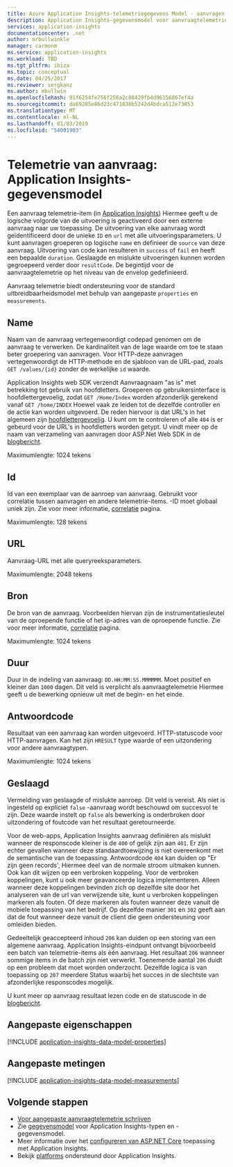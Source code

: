```yaml
---
title: Azure Application Insights-telemetriegegevens Model - aanvragen van telemetrie | Microsoft Docs
description: Application Insights-gegevensmodel voor aanvraagtelemetrie
services: application-insights
documentationcenter: .net
author: mrbullwinkle
manager: carmonm
ms.service: application-insights
ms.workload: TBD
ms.tgt_pltfrm: ibiza
ms.topic: conceptual
ms.date: 04/25/2017
ms.reviewer: sergkanz
ms.author: mbullwin
ms.openlocfilehash: 91f6254fe756f256a2c88429fb4d96156867ef4a
ms.sourcegitcommit: da69285e86d23c471838b5242d4bdca512e73853
ms.translationtype: MT
ms.contentlocale: nl-NL
ms.lasthandoff: 01/03/2019
ms.locfileid: "54001903"
---
```

# <a name="request-telemetry-application-insights-data-model"></a>Telemetrie van aanvraag: Application Insights-gegevensmodel

Een aanvraag telemetrie-item (in [Application Insights](../../application-insights/app-insights-overview.md)) Hiermee geeft u de logische volgorde van de uitvoering is geactiveerd door een externe aanvraag naar uw toepassing. De uitvoering van elke aanvraag wordt geïdentificeerd door de unieke `ID` en `url` met alle uitvoeringsparameters. U kunt aanvragen groeperen op logische `name` en definieer de `source` van deze aanvraag. Uitvoering van code kan resulteren in `success` of `fail` en heeft een bepaalde `duration`. Geslaagde en mislukte uitvoeringen kunnen worden gegroepeerd verder door `resultCode`. De begintijd voor de aanvraagtelemetrie op het niveau van de envelop gedefinieerd.

Aanvraag telemetrie biedt ondersteuning voor de standard uitbreidbaarheidsmodel met behulp van aangepaste `properties` en `measurements`.

## <a name="name"></a>Name

Naam van de aanvraag vertegenwoordigt codepad genomen om de aanvraag te verwerken. De kardinaliteit van de lage waarde om toe te staan beter groepering van aanvragen. Voor HTTP-deze aanvragen vertegenwoordigt de HTTP-methode en de sjabloon van de URL-pad, zoals `GET /values/{id}` zonder de werkelijke `id` waarde.

Application Insights web SDK verzendt Aanvraagnaam "as is" met betrekking tot gebruik van hoofdletters. Groeperen op gebruikersinterface is hoofdlettergevoelig, zodat `GET /Home/Index` worden afzonderlijk gerekend vanaf `GET /home/INDEX` Hoewel vaak ze leiden tot de dezelfde controller en de actie kan worden uitgevoerd. De reden hiervoor is dat URL's in het algemeen zijn [hoofdlettergevoelig](https://www.w3.org/TR/WD-html40-970708/htmlweb.html). U kunt om te controleren of alle `404` is er gebeurd voor de URL's in hoofdletters worden getypt. U vindt meer op de naam van verzameling van aanvragen door ASP.Net Web SDK in de [blogbericht](https://apmtips.com/blog/2015/02/23/request-name-and-url/).

Maximumlengte: 1024 tekens

## <a name="id"></a>Id

Id van een exemplaar van de aanroep van aanvraag. Gebruikt voor correlatie tussen aanvragen en andere telemetrie-items. -ID moet globaal uniek zijn. Zie voor meer informatie, [correlatie](../../azure-monitor/app/correlation.md) pagina.

Maximumlengte: 128 tekens

## <a name="url"></a>URL

Aanvraag-URL met alle queryreeksparameters.

Maximumlengte: 2048 tekens

## <a name="source"></a>Bron

De bron van de aanvraag. Voorbeelden hiervan zijn de instrumentatiesleutel van de oproepende functie of het ip-adres van de oproepende functie. Zie voor meer informatie, [correlatie](../../azure-monitor/app/correlation.md) pagina.

Maximumlengte: 1024 tekens

## <a name="duration"></a>Duur

Duur in de indeling van aanvraag: `DD.HH:MM:SS.MMMMMM`. Moet positief en kleiner dan `1000` dagen. Dit veld is verplicht als aanvraagtelemetrie Hiermee geeft u de bewerking opnieuw uit met de begin- en het einde.

## <a name="response-code"></a>Antwoordcode

Resultaat van een aanvraag kan worden uitgevoerd. HTTP-statuscode voor HTTP-aanvragen. Kan het zijn `HRESULT` type waarde of een uitzondering voor andere aanvraagtypen.

Maximumlengte: 1024 tekens

## <a name="success"></a>Geslaagd

Vermelding van geslaagde of mislukte aanroep. Dit veld is vereist. Als niet is ingesteld op expliciet `false` -aanvraag wordt beschouwd om succesvol te zijn. Deze waarde instelt op `false` als bewerking is onderbroken door uitzondering of foutcode van het resultaat geretourneerde.

Voor de web-apps, Application Insights aanvraag definiëren als mislukt wanneer de responscode kleiner is de `400` of gelijk zijn aan `401`. Er zijn echter gevallen wanneer deze standaardtoewijzing is niet overeenkomt met de semantische van de toepassing. Antwoordcode `404` kan duiden op "Er zijn geen records', Hiermee deel van de normale stroom uitmaken kunnen. Ook kan dit wijzen op een verbroken koppeling. Voor de verbroken koppelingen, kunt u ook meer geavanceerde logica implementeren. Alleen wanneer deze koppelingen bevinden zich op dezelfde site door het analyseren van de url van verwijzende site, kunt u verbroken koppelingen markeren als fouten. Of deze markeren als fouten wanneer deze vanuit de mobiele toepassing van het bedrijf. Op dezelfde manier `301` en `302` geeft aan dat de fout wanneer deze vanuit de client die geen ondersteuning voor omleiden bieden.

Gedeeltelijk geaccepteerd inhoud `206` kan duiden op een storing van een algemene aanvraag. Application Insights-eindpunt ontvangt bijvoorbeeld een batch van telemetrie-items als één aanvraag. Het resultaat `206` wanneer sommige items in de batch zijn niet verwerkt. Toenemende aantal `206` duidt op een probleem dat moet worden onderzocht. Dezelfde logica is van toepassing op `207` meerdere Status waarbij het succes in de slechtste van afzonderlijke responscodes mogelijk.

U kunt meer op aanvraag resultaat lezen code en de statuscode in de [blogbericht](https://apmtips.com/blog/2016/12/03/request-success-and-response-code/).

## <a name="custom-properties"></a>Aangepaste eigenschappen

[!INCLUDE [application-insights-data-model-properties](../../../includes/application-insights-data-model-properties.md)]

## <a name="custom-measurements"></a>Aangepaste metingen

[!INCLUDE [application-insights-data-model-measurements](../../../includes/application-insights-data-model-measurements.md)]

## <a name="next-steps"></a>Volgende stappen

- [Voor aangepaste aanvraagtelemetrie schrijven](../../azure-monitor/app/api-custom-events-metrics.md#trackrequest)
- Zie [gegevensmodel](data-model.md) voor Application Insights-typen en -gegevensmodel.
- Meer informatie over het [configureren van ASP.NET Core](../../azure-monitor/app/asp-net.md) toepassing met Application Insights.
- Bekijk [platforms](../../azure-monitor/app/platforms.md) ondersteund door Application Insights.

